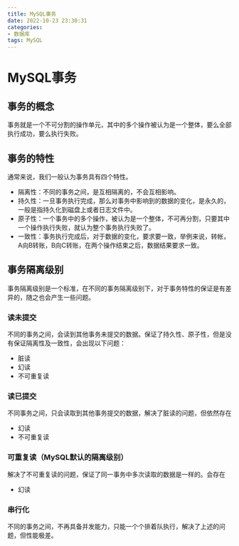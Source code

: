 ```yaml
---
title: MySQL事务
date: 2022-10-23 23:30:31
categories:
- 数据库
tags: MySQL
---
```




# MySQL事务

## 事务的概念

事务就是一个不可分割的操作单元，其中的多个操作被认为是一个整体，要么全部执行成功，要么执行失败。



## 事务的特性

通常来说，我们一般认为事务具有四个特性。

- 隔离性：不同的事务之间，是互相隔离的，不会互相影响。
- 持久性：一旦事务执行完成，那么对事务中影响到的数据的变化，是永久的，一般是指持久化到磁盘上或者日志文件中。
- 原子性：一个事务中的多个操作，被认为是一个整体，不可再分割，只要其中一个操作执行失败，就认为整个事务执行失败了。
- 一致性：事务执行完成后，对于数据的变化，要求要一致，举例来说，转帐，A向B转账，B向C转账，在两个操作结束之后，数据结果要求一致。



## 事务隔离级别

事务隔离级别是一个标准，在不同的事务隔离级别下，对于事务特性的保证是有差异的，随之也会产生一些问题。



### 读未提交

不同的事务之间，会读到其他事务未提交的数据。保证了持久性、原子性，但是没有保证隔离性及一致性，会出现以下问题：

- 脏读
- 幻读
- 不可重复读

### 读已提交

不同事务之间，只会读取到其他事务提交的数据，解决了脏读的问题，但依然存在

- 幻读
- 不可重复读

### 可重复读（MySQL默认的隔离级别）

解决了不可重复读的问题，保证了同一事务中多次读取的数据是一样的。会存在

- 幻读

### 串行化

不同的事务之间，不再具备并发能力，只能一个个排着队执行，解决了上述的问题，但性能极差。



